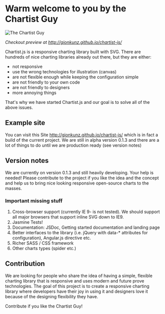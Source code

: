 # Warm welcome to you by the Chartist Guy

![The Chartist Guy](https://raw.github.com/gionkunz/chartist-js/develop/source/images/chartist-guy.png "The Chartist Guy")

*Checkout preview at http://gionkunz.github.io/chartist-js/*

Chartist.js is a responsive charting library built with SVG. There are hundreds of nice charting libraries already
out there, but they are either:

* not responsive
* use the wrong technologies for illustration (canvas)
* are not flexible enough while keeping the configuration simple
* are not friendly to your own code
* are not friendly to designers
* more annoying things

That's why we have started Chartist.js and our goal is to solve all of the above issues.

## Example site

You can visit this Site http://gionkunz.github.io/chartist-js/ which is in fact a build of the current project.
We are still in alpha version 0.1.3 and there are a lot of things to do until we are production ready (see version notes)

## Version notes

We are currently on version 0.1.3 and still heavily developing. Your help is needed! Please contribute
to the project if you like the idea and the concept and help us to bring nice looking responsive open-source charts
to the masses.

### Important missing stuff

1. Cross-browser support (currently IE 9- is not tested). We should support all major browsers that support inline SVG down to IE9.
2. Jasmine Tests!
3. Documentation: JSDoc, Getting started documentation and landing page
4. Better interfaces to the library (i.e. jQuery with data-* attributes for configuration), Angular.js directive etc.
5. Richer SASS / CSS framework
6. Other charts types (spider etc.)

## Contribution

We are looking for people who share the idea of having a simple, flexible charting library that is responsive and uses
modern and future prove technologies. The goal of this project is to create a responsive charting library where developers
have their joy in using it and designers love it because of the designing flexibility they have.

Contribute if you like the Chartist Guy!